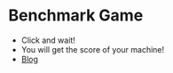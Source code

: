 # Benchmark Game
- Click and wait!
- You will get the score of your machine!
- [Blog](http://sysu.cf/?p=16)